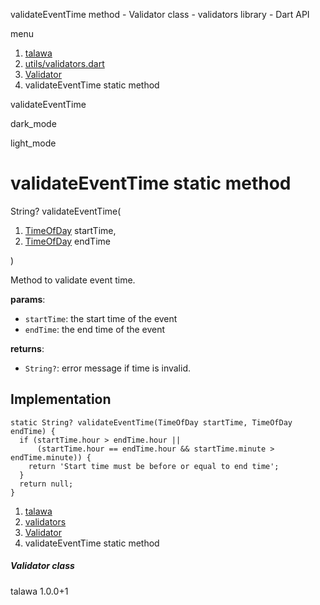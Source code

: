 




validateEventTime method - Validator class - validators library - Dart API







menu

1. [talawa](../../index.html)
2. [utils/validators.dart](../../utils_validators/utils_validators-library.html)
3. [Validator](../../utils_validators/Validator-class.html)
4. validateEventTime static method

validateEventTime


dark\_mode

light\_mode




# validateEventTime static method


String?
validateEventTime(

1. [TimeOfDay](https://api.flutter.dev/flutter/material/TimeOfDay-class.html) startTime,
2. [TimeOfDay](https://api.flutter.dev/flutter/material/TimeOfDay-class.html) endTime

)

Method to validate event time.

**params**:

* `startTime`: the start time of the event
* `endTime`: the end time of the event

**returns**:

* `String?`: error message if time is invalid.

## Implementation

```
static String? validateEventTime(TimeOfDay startTime, TimeOfDay endTime) {
  if (startTime.hour > endTime.hour ||
      (startTime.hour == endTime.hour && startTime.minute > endTime.minute)) {
    return 'Start time must be before or equal to end time';
  }
  return null;
}
```

 


1. [talawa](../../index.html)
2. [validators](../../utils_validators/utils_validators-library.html)
3. [Validator](../../utils_validators/Validator-class.html)
4. validateEventTime static method

##### Validator class





talawa
1.0.0+1







